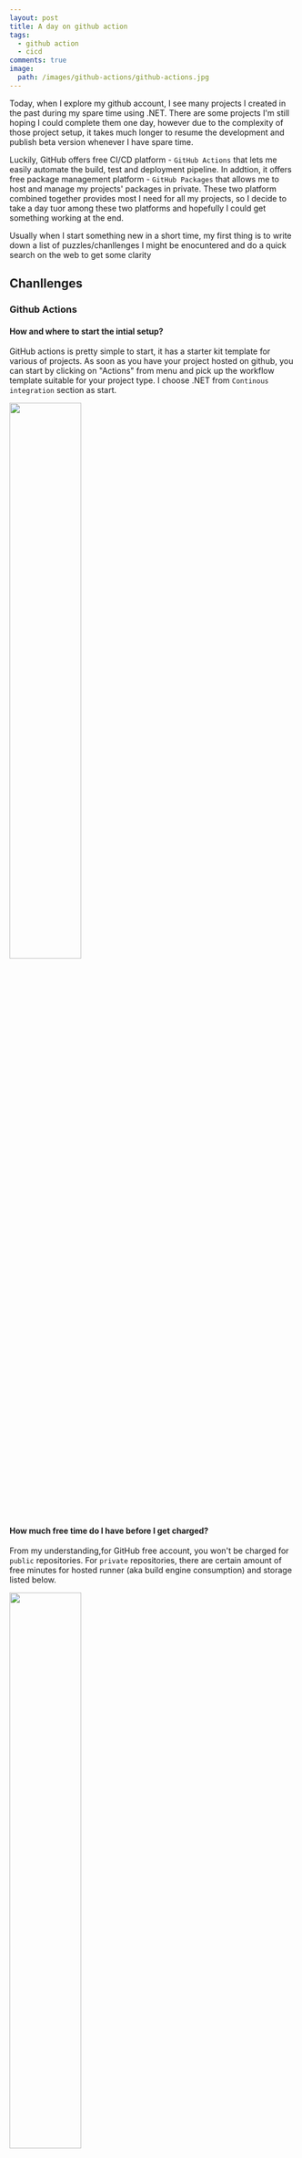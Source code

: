 ```yaml
---
layout: post
title: A day on github action
tags:
  - github action
  - cicd  
comments: true
image:
  path: /images/github-actions/github-actions.jpg
---
```


Today, when I explore my github account, I see many projects I created in the past during my spare time using .NET. There are some projects I'm still hoping I could complete them one day, however due to the complexity of those project setup, it takes much longer to resume the development and publish beta version whenever I have spare time. 
<!--more-->

Luckily, GitHub offers free CI/CD platform - `GitHub Actions` that lets me easily automate the build, test and deployment pipeline. In addtion, it offers free package management platform - `GitHub Packages` that allows me to host and manage my projects' packages in private. These two platform combined together provides most I need for all my projects, so I decide to take a day tuor among these two platforms and hopefully I could get something working at the end. 

Usually when I start something new in a short time, my first thing is to write down a list of puzzles/chanllenges I might be enocuntered and do a quick search on the web to get some clarity

## Chanllenges

### Github Actions

#### How and where to start the intial setup? 

GitHub actions is pretty simple to start, it has a starter kit template for various of projects. As soon as you have your project hosted on github, you can start by clicking on "Actions" from menu and pick up the workflow template suitable for your project type. I choose .NET from `Continous integration` section as start.

<img src="images/github-actions/1.png" width="50%"/>


#### How much free time do I have before I get charged? 

From my understanding,for GitHub free account, you won't be charged for `public` repositories. For `private` repositories, there are certain amount of free minutes for hosted runner (aka build engine consumption) and storage listed below.

<img src="images/github-actions/2.png" width="50%"/>

[About billing for GitHub Actions](https://docs.github.com/en/billing/managing-billing-for-github-actions/about-billing-for-github-actions){:target="_blank"}

#### Where can I find succinct documents (no more than 2-3)? 
I personally find docs below are very helpful for me to get the CI/CD up running and publish the packages to GitHub Packages
- [Understanding GitHub Actions](https://docs.github.com/en/actions/learn-github-actions/understanding-github-actions)
- [Workflow syntax for GitHub Actions](https://docs.github.com/en/actions/using-workflows/workflow-syntax-for-github-actions){:target="_blank"}
- [Publishing a NuGet package using GitHub and GitHub Actions](https://www.meziantou.net/publishing-a-nuget-package-following-best-practices-using-github.htm){:target="_blank"}
  
### Github Packages

#### How can I upload the packages? 
You can find more details from [Working with the NuGet registry](https://docs.github.com/en/packages/working-with-a-github-packages-registry/working-with-the-nuget-registry){:target="_blank"}.

If you ever work with other package management platform in .NET, you probably only need to know the following two commands

**Add source server and authenticate to GitHub Packages**

```
dotnet nuget add source --username USERNAME --password ${{ secrets.GITHUB_TOKEN }} --store-password-in-clear-text --name github "https://nuget.pkg.github.com/NAMESPACE/index.json"
```
> `USERNAME` is the name of your personal account on GitHub. 
> 
> [GITHUB_TOKEN](https://docs.github.com/en/actions/security-guides/automatic-token-authentication#using-the-github_token-in-a-workflow){:target="_blank"} is a authenticate token GitHub recommends to use for access and publish packages associated with the workflow repository. 
> 
> `NAMESPACE` is the name of the personal account or organization to which your packages are scoped.
{: .prompt-info }

> If you run above command to add GitHub Packages source from your machine, you need to use [Personal Access Token](https://docs.github.com/en/authentication/keeping-your-account-and-data-secure/managing-your-personal-access-tokens) as password 
{: .prompt-tip } 

**Publish package**

```
dotnet nuget push "bin/Release/PROJECT_NAME.1.0.0.nupkg"  --api-key YOUR_GITHUB_PAT --source "github"
```
> [YOUR_GITHUB_PAT](https://docs.github.com/en/authentication/keeping-your-account-and-data-secure/managing-your-personal-access-tokens){:target="_blank"} is your personal access token.
{: .prompt-info }

> If you have already configured authentication in [Add source server and authenticate to GitHub Packages](#how-can-i-upload-the-packages), you don't have to supply `--api-key`
{: .prompt-tip } 

#### How can I access the packages? 
You can find more details from [Installing a package](https://docs.github.com/en/packages/working-with-a-github-packages-registry/working-with-the-nuget-registry#installing-a-package)

#### Where to find the packages from UI?
You can find more details from [Viewing a repository's packages](https://docs.github.com/en/packages/learn-github-packages/viewing-packages#viewing-a-repositorys-packages){:target="_blank"}

#### Are there any limitations in free version? 
Yes, GitHub offers `500 MB` storage `per repository` if I understand correctly. The storage used by a repository is the total storage used by GitHub Actions artifacts and GitHub Packages.

<img src="images/github-actions/2.png" width="50%"/>

[About billing for GitHub Actions](https://docs.github.com/en/billing/managing-billing-for-github-actions/about-billing-for-github-actions){:target="_blank"}

## Put everything in action

It's time to put everyhing in action as all above chanllenges have been resolved. 

Here is what I would like to experiment with GitHub Actions and Packages

1. Build the solution when code changes are made in `main` branch
2. Create nuget package and upload to GitHub Packages when I create `release` from GitHub repository and associate package version with release name.

### Flowchat
<img src="images/github-actions/Github-Actions-Net-Flow.jpg" width="50%"/>

### The `YAML`
<details>
<summary>Click to expand</summary>

<script src="https://gist.github.com/javafun/ee4948ff2d52f422c23d40205dd126df.js"></script>

</details>


### The `YAML` with reusable actions (cleaner)

<details>
<summary>Click to expand</summary>

<script src="https://gist.github.com/javafun/856783ff464c025f79bbe49b9778badc.js"></script>

<script src="https://gist.github.com/javafun/4999aec8c0937b532e57388f32222d11.js"></script>

</details>


### Outcome
<img src="images/github-actions/create-upload-package.gif" width="80%"/>


## Reference
* [GitHub Actions](https://docs.github.com/en/actions/learn-github-actions/understanding-github-actions){:target="_blank"}
* [GitHub Packages](https://docs.github.com/en/packages/learn-github-packages/introduction-to-github-packages){:target="_blank"}
* [Default environment variables](hhttps://docs.github.com/en/actions/learn-github-actions/variables#default-environment-variables){:target="_blank"}
* [Workflow syntax for GitHub Actions](https://docs.github.com/en/actions/using-workflows/workflow-syntax-for-github-actions){:target="_blank"}
* [Sharing steps in github action workflow](https://www.jameskerr.blog/posts/sharing-steps-in-github-action-workflows/){:target="_blank"}
* [Composite Actions](https://docs.github.com/en/actions/creating-actions/about-custom-actions#composite-actions){:target="_blank"}
* [Publishing a NuGet package using GitHub and GitHub Actions](https://www.meziantou.net/publishing-a-nuget-package-following-best-practices-using-github.htm){:target="_blank"}
* [Working with the NuGet registry](https://docs.github.com/en/packages/working-with-a-github-packages-registry/working-with-the-nuget-registry){:target="_blank"}
* [About billing for GitHub Actions](https://docs.github.com/en/billing/managing-billing-for-github-actions/about-billing-for-github-actions){:target="_blank"}
* [About billing for GitHub Actions](https://docs.github.com/en/actions/learn-github-actions/usage-limits-billing-and-administration){:target="_blank"}
  
Happy Coding! 😇
